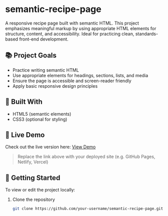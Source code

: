 # semantic-recipe-page
A responsive recipe page built with semantic HTML. This project emphasizes meaningful markup by using appropriate HTML elements for structure, content, and accessibility. Ideal for practicing clean, standards-based front-end development.

## 📚 Project Goals

- Practice writing semantic HTML
- Use appropriate elements for headings, sections, lists, and media
- Ensure the page is accessible and screen-reader friendly
- Apply basic responsive design principles

## 🧱 Built With

- HTML5 (semantic elements)
- CSS3 (optional for styling)

## 🚀 Live Demo

Check out the live version here: [View Demo](https://your-demo-link.com)

> Replace the link above with your deployed site (e.g. GitHub Pages, Netlify, Vercel)

## 📂 Getting Started

To view or edit the project locally:

1. Clone the repository  
   ```bash
   git clone https://github.com/your-username/semantic-recipe-page.git